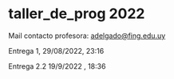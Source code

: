 # taller_de_prog 2022

Mail contacto profesora: adelgado@fing.edu.uy

Entrega 1, 29/08/2022, 23:16

Entrega 2.2 19/9/2022 , 18:36
